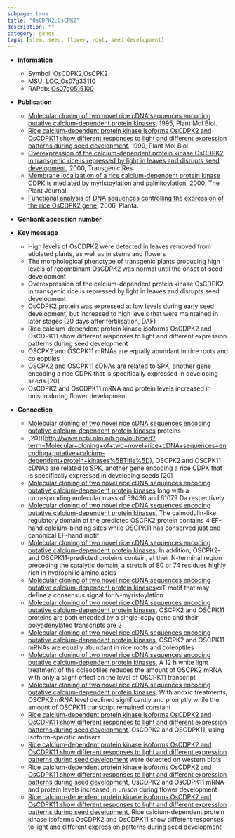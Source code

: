 ```yaml
---
subpage: true
title: "OsCDPK2,OsCPK2"
description: ""
category: genes
tags: [stem, seed, flower, root, seed development]
---
```


* **Information**  
    + Symbol: OsCDPK2,OsCPK2  
    + MSU: [LOC_Os07g33110](http://rice.plantbiology.msu.edu/cgi-bin/ORF_infopage.cgi?orf=LOC_Os07g33110)  
    + RAPdb: [Os07g0515100](http://rapdb.dna.affrc.go.jp/viewer/gbrowse_details/irgsp1?name=Os07g0515100)  

* **Publication**  
    + [Molecular cloning of two novel rice cDNA sequences encoding putative calcium-dependent protein kinases](http://www.ncbi.nlm.nih.gov/pubmed?term=Molecular+cloning+of+two+novel+rice+cDNA+sequences+encoding+putative+calcium-dependent+protein+kinases%5BTitle%5D), 1995, Plant Mol Biol.
    + [Rice calcium-dependent protein kinase isoforms OsCDPK2 and OsCDPK11 show different responses to light and different expression patterns during seed development](http://www.ncbi.nlm.nih.gov/pubmed?term=Rice+calcium-dependent+protein+kinase+isoforms+OsCDPK2+and+OsCDPK11+show+different+responses+to+light+and+different+expression+patterns+during+seed+development%5BTitle%5D), 1999, Plant Mol Biol.
    + [Overexpression of the calcium-dependent protein kinase OsCDPK2 in transgenic rice is repressed by light in leaves and disrupts seed development](http://www.ncbi.nlm.nih.gov/pubmed?term=Overexpression+of+the+calcium-dependent+protein+kinase+OsCDPK2+in+transgenic+rice+is+repressed+by+light+in+leaves+and+disrupts+seed+development%5BTitle%5D), 2000, Transgenic Res.
    + [Membrane localization of a rice calcium-dependent protein kinase CDPK is mediated by myristoylation and palmitoylation](http://www.ncbi.nlm.nih.gov/pubmed?term=Membrane+localization+of+a+rice+calcium-dependent+protein+kinase+CDPK+is+mediated+by+myristoylation+and+palmitoylation%5BTitle%5D), 2000, The Plant Journal.
    + [Functional analysis of DNA sequences controlling the expression of the rice OsCDPK2 gene](http://www.ncbi.nlm.nih.gov/pubmed?term=Functional+analysis+of+DNA+sequences+controlling+the+expression+of+the+rice+OsCDPK2+gene%5BTitle%5D), 2006, Planta.

* **Genbank accession number**  

* **Key message**  
    + High levels of OsCDPK2 were detected in leaves removed from etiolated plants, as well as in stems and flowers
    + The morphological phenotype of transgenic plants producing high levels of recombinant OsCDPK2 was normal until the onset of seed development
    + Overexpression of the calcium-dependent protein kinase OsCDPK2 in transgenic rice is repressed by light in leaves and disrupts seed development
    + OsCDPK2 protein was expressed at low levels during early seed development, but increased to high levels that were maintained in later stages (20 days after fertilisation, DAF)
    + Rice calcium-dependent protein kinase isoforms OsCDPK2 and OsCDPK11 show different responses to light and different expression patterns during seed development
    + OSCPK2 and OSCPK11 mRNAs are equally abundant in rice roots and coleoptiles
    + OSCPK2 and OSCPK11 cDNAs are related to SPK, another gene encoding a rice CDPK that is specifically expressed in developing seeds [20]
    + OsCDPK2 and OsCDPK11 mRNA and protein levels increased in unison during flower development

* **Connection**  
    + [Molecular cloning of two novel rice cDNA sequences encoding putative calcium-dependent protein kinases](CDPK) proteins
    + [20]](http://www.ncbi.nlm.nih.gov/pubmed?term=Molecular+cloning+of+two+novel+rice+cDNA+sequences+encoding+putative+calcium-dependent+protein+kinases%5BTitle%5D), OSCPK2 and OSCPK11 cDNAs are related to SPK, another gene encoding a rice CDPK that is specifically expressed in developing seeds [20]
    + [Molecular cloning of two novel rice cDNA sequences encoding putative calcium-dependent protein kinases](aa) long with a corresponding molecular mass of 59436 and 61079 Da respectively
    + [Molecular cloning of two novel rice cDNA sequences encoding putative calcium-dependent protein kinases](http://www.ncbi.nlm.nih.gov/pubmed?term=Molecular+cloning+of+two+novel+rice+cDNA+sequences+encoding+putative+calcium-dependent+protein+kinases%5BTitle%5D), The calmodulin-like regulatory domain of the predicted OSCPK2 protein contains 4 EF-hand calcium-binding sites while OSCPK11 has conserved just one canonical EF-hand motif
    + [Molecular cloning of two novel rice cDNA sequences encoding putative calcium-dependent protein kinases](http://www.ncbi.nlm.nih.gov/pubmed?term=Molecular+cloning+of+two+novel+rice+cDNA+sequences+encoding+putative+calcium-dependent+protein+kinases%5BTitle%5D), In addition, OSCPK2- and OSCPK11-predicted proteins contain, at their N-terminal region preceding the catalytic domain, a stretch of 80 or 74 residues highly rich in hydrophilic amino acids
    + [Molecular cloning of two novel rice cDNA sequences encoding putative calcium-dependent protein kinases](S/Q)xxT motif that may define a consensus signal for N-myristoylation
    + [Molecular cloning of two novel rice cDNA sequences encoding putative calcium-dependent protein kinases](http://www.ncbi.nlm.nih.gov/pubmed?term=Molecular+cloning+of+two+novel+rice+cDNA+sequences+encoding+putative+calcium-dependent+protein+kinases%5BTitle%5D), OSCPK2 and OSCPK11 proteins are both encoded by a single-copy gene and their polyadenylated transcripts are 2
    + [Molecular cloning of two novel rice cDNA sequences encoding putative calcium-dependent protein kinases](http://www.ncbi.nlm.nih.gov/pubmed?term=Molecular+cloning+of+two+novel+rice+cDNA+sequences+encoding+putative+calcium-dependent+protein+kinases%5BTitle%5D), OSCPK2 and OSCPK11 mRNAs are equally abundant in rice roots and coleoptiles
    + [Molecular cloning of two novel rice cDNA sequences encoding putative calcium-dependent protein kinases](http://www.ncbi.nlm.nih.gov/pubmed?term=Molecular+cloning+of+two+novel+rice+cDNA+sequences+encoding+putative+calcium-dependent+protein+kinases%5BTitle%5D), A 12 h white light treatment of the coleoptiles reduces the amount of OSCPK2 mRNA with only a slight effect on the level of OSCPK11 transcript
    + [Molecular cloning of two novel rice cDNA sequences encoding putative calcium-dependent protein kinases](http://www.ncbi.nlm.nih.gov/pubmed?term=Molecular+cloning+of+two+novel+rice+cDNA+sequences+encoding+putative+calcium-dependent+protein+kinases%5BTitle%5D), With anoxic treatments, OSCPK2 mRNA level declined significantly and promptly while the amount of OSCPK11 transcript remained constant
    + [Rice calcium-dependent protein kinase isoforms OsCDPK2 and OsCDPK11 show different responses to light and different expression patterns during seed development](CDPKs), OsCDPK2 and OSCDPK11, using isoform-specific antisera
    + [Rice calcium-dependent protein kinase isoforms OsCDPK2 and OsCDPK11 show different responses to light and different expression patterns during seed development](61+kDa) were detected on western blots
    + [Rice calcium-dependent protein kinase isoforms OsCDPK2 and OsCDPK11 show different responses to light and different expression patterns during seed development](http://www.ncbi.nlm.nih.gov/pubmed?term=Rice+calcium-dependent+protein+kinase+isoforms+OsCDPK2+and+OsCDPK11+show+different+responses+to+light+and+different+expression+patterns+during+seed+development%5BTitle%5D), OsCDPK2 and OsCDPK11 mRNA and protein levels increased in unison during flower development
    + [Rice calcium-dependent protein kinase isoforms OsCDPK2 and OsCDPK11 show different responses to light and different expression patterns during seed development](http://www.ncbi.nlm.nih.gov/pubmed?term=Rice+calcium-dependent+protein+kinase+isoforms+OsCDPK2+and+OsCDPK11+show+different+responses+to+light+and+different+expression+patterns+during+seed+development%5BTitle%5D), Rice calcium-dependent protein kinase isoforms OsCDPK2 and OsCDPK11 show different responses to light and different expression patterns during seed development



